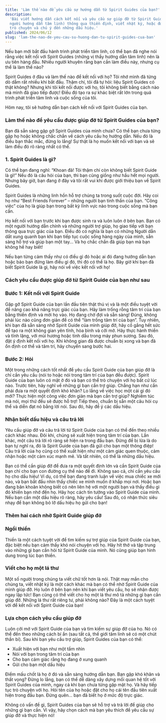 ```yaml
---
title: 'Làm thế nào để yêu cầu sự hướng dẫn từ Spirit Guides của bạn?'
description:
  'Bài viết hướng dẫn cách kết nối và yêu cầu sự giúp đỡ từ Spirit Guides (những
  người hướng dẫn tâm linh) thông qua thiền định, viết nhật ký, hoặc đơn giản là
  trò chuyện và chú ý đến những dấu hiệu.'
published: 2024/06/12
slug: 'lam-the-nao-de-yeu-cau-su-huong-dan-tu-spirit-guides-cua-ban'
---
```


Nếu bạn mới bắt đầu hành trình phát triển tâm linh, có thể bạn đã nghe nói rằng
việc kết nối với Spirit Guides (những vị thầy hướng dẫn tâm linh) nên là ưu tiên
hàng đầu. Nhiều người khuyên rằng bạn cần làm điều này, nhưng cụ thể là làm thế
nào?

Spirit Guides ở đâu và làm thế nào để kết nối với họ? Tôi nhớ mình đã từng dò
dẫm rất nhiều khi bắt đầu. Thậm chí, tôi đã tự hỏi: liệu Spirit Guides có thật
không? Nhưng khi tôi kết nối được với họ, tôi không biết bằng cách nào mà mình
đã giao tiếp được! Điều đó tạo ra sự khác biệt rất lớn trong quá trình phát
triển tâm linh và cuộc sống của tôi.

Hôm nay, tôi sẽ hướng dẫn bạn cách kết nối với Spirit Guides của bạn.

### Làm thế nào để yêu cầu được giúp đỡ từ Spirit Guides của bạn?

Bạn đã sẵn sàng gặp gỡ Spirit Guides của mình chưa? Có thể bạn chưa từng gặp họ
hoặc không chắc chắn về cách yêu cầu họ hướng dẫn. Nếu đó là điều bạn thắc mắc,
đừng lo lắng! Sự thật là họ muốn kết nối với bạn và sẽ làm điều đó rõ ràng nhất
có thể.

### 1. Spirit Guides là gì?

Có thể bạn đang nghĩ: “Khoan đã! Tôi thậm chí còn không biết Spirit Guide là
gì!” Nếu đó là câu hỏi của bạn, thì bạn cũng giống như hầu hết mọi người. Nhưng
bây giờ, bạn đang ở đây và tôi rất vui khi được giới thiệu bạn về Spirit Guides.

Spirit Guides là những linh hồn hỗ trợ chúng ta trong suốt cuộc đời. Hãy coi họ
như “Best Friends Forever” – những người bạn tinh thần của bạn. “Công việc” của
họ là giúp bạn trong bất kỳ lĩnh vực nào trong cuộc sống mà bạn cần.

Họ kết nối với bạn trước khi bạn được sinh ra và luôn luôn ở bên bạn. Bạn có một
người hướng dẫn chính và những người trợ giúp, họ giao tiếp với bạn thông qua
trực giác của bạn. Điều đó có nghĩa là bạn có những Người dẫn dắt xung quanh bạn
khi bạn tiếp tục cuộc sống hàng ngày của mình, sẵn sàng hỗ trợ và giúp bạn một
tay... Và họ chắc chắn đã giúp bạn mà bạn không hề hay biết!

Nếu bạn từng cảm thấy như có điều gì đó hoặc ai đó đang hướng dẫn bạn hoặc bảo
bạn đừng làm điều gì đó, thì đó có thể là họ. Bây giờ khi bạn đã biết Spirit
Guide là gì, hãy nói về việc kết nối với họ!

### Cách yêu cầu được giúp đỡ từ Spirit Guide của bạn như sau

### Bước 1: Kết nối với Spirit Guide

Gặp gỡ Spirit Guide của bạn lần đầu tiên thật thú vị và là một điều tuyệt vời để
nâng cao khả năng trực giác của bạn. Hãy làm trống rỗng tâm trí của bạn bằng
thiền định và mời họ vào. Họ đang chờ đợi và sẵn sàng! Đúng, không phải lúc nào
cũng đơn giản để có thể “làm trống tâm trí của bạn”. Tuy nhiên, khi bạn đã sẵn
sàng nhờ Spirit Guide của mình giúp đỡ, hãy cố gắng hết sức để tạo ra một không
gian yên tĩnh, hòa bình và cởi mở. Hãy thực hành thiền và tĩnh lặng, với mùi
hương hoặc tinh dầu trong máy phun sương. Sau đó, đặt ý định kết nối với họ. Khi
không gian đã được chuẩn bị xong và bạn đã ổn định cơ thể và tâm trí, hãy chuyển
sang bước hai.

### Bước 2: Hỏi

Một trong những cách tốt nhất để yêu cầu Spirit Guide của bạn giúp đỡ là chỉ cần
yêu cầu (nói to hoặc nói trong tâm trí của bạn đều được). Spirit Guide của bạn
luôn có mặt ở đó và bạn có thể trò chuyện với họ bất cứ lúc nào. Trước tiên, hãy
nghĩ về những gì bạn cần trợ giúp. Chẳng hạn như cần phải đưa ra một quyết định
khó khăn? Lo lắng về việc học một cái gì đó mới? Thực hiện một công việc đơn
giản mà bạn cần trợ giúp? Nghiêm túc mà nói, mọi thứ đều sẽ được hỗ trợ! Tiếp
theo, chuẩn bị sẵn một câu hỏi cụ thể và diễn đạt nó bằng lời nói. Sau đó, hãy
để ý các dấu hiệu.

### Nhận biết dấu hiệu và câu trả lời

Yêu cầu giúp đỡ và câu trả lời từ Spirit Guide của bạn có thể đến theo nhiều
cách khác nhau. Đôi khi, chúng sẽ xuất hiện trong tâm trí của bạn. Lần khác, một
câu trả lời rõ ràng sẽ hiện ra trong đầu bạn. Đừng để bị lừa là do bạn tự nghĩ
ra, đó là Spirit Guide của bạn đã gửi cho bạn một thông điệp! Câu trả lời của họ
cũng có thể xuất hiện như một cảm giác quen thuộc, cảm nhận hoặc một cảm xúc
mạnh mẽ. Và tất nhiên, có thể là những dấu hiệu.

Bạn có thể cần giúp đỡ để đưa ra một quyết định lớn và cần Spirit Guide của bạn
chỉ cho bạn con đường cụ thể nào để đi. Không sao cả, chỉ cần yêu cầu họ cho dấu
hiệu! Ví dụ, có thể bạn đang tranh luận về việc mua chiếc xe mới nào, và bạn bắt
đầu nhìn thấy chiếc xe mình muốn ở khắp mọi nơi. Hoặc bạn đang băn khoăn không
biết có nên liên hệ với một người bạn và thấy điều gì đó khiến bạn nhớ đến họ.
Hãy học cách tin tưởng vào Spirit Guide của mình. Nếu bạn cần một dấu hiệu rõ
ràng, hãy yêu cầu! Sau đó, có nhận thức siêu nhạy để bạn không bỏ lỡ dấu hiệu họ
gửi cho bạn!

### Thêm hai cách nhờ Spirit Guide giúp đỡ

### Ngồi thiền

Thiền là một cách tuyệt vời để tìm kiếm sự trợ giúp của Spirit Guide của bạn,
đặc biệt nếu bạn cảm thấy khó nói chuyện với họ. Hãy hít thở và tập trung vào
những gì bạn cần hỏi từ Spirit Guide của mình. Nó cũng giúp bạn hình dung trong
lúc bạn thiền.

### Viết cho họ một lá thư

Một số người trong chúng ta viết chữ tốt hơn là nói. Thật may mắn cho chúng ta,
viết nhật ký là một cách khác mà bạn có thể nhờ Spirit Guide của mình giúp đỡ.
Họ luôn ở bên bạn nên khi bạn viết yêu cầu, họ sẽ nhận được ngay lập tức! Bạn
cũng có thể viết cho họ một lá thư mô tả những gì bạn cần giúp đỡ. Những lá thư
rất riêng tư, phải không nào? Đây là một cách tuyệt vời để kết nối với Spirit
Guide của bạn!

### Lựa chọn cách yêu cầu giúp đỡ

Luôn cởi mở với Spirit Guide của bạn và tìm kiếm sự giúp đỡ của họ. Nó có thể
đến theo những cách bí ẩn (sau tất cả, thế giới tâm linh sẽ có một chút thần
bí). Sau khi bạn yêu cầu trợ giúp, Spirit Guides của bạn có thể:

- Xuất hiện với bạn như một tầm nhìn
- Nói với bạn trong tâm trí của bạn
- Cho bạn cảm giác rằng họ đang ở xung quanh
- Gửi cho bạn một dấu hiệu

Điểm mấu chốt là họ ở đó và sẵn sàng hướng dẫn bạn. Bạn gặp khó khăn và thất
vọng? Đừng lo lắng, bạn có thể dễ dàng xây dựng mối quan hệ tốt với Spirit
Guides của mình, ngay cả khi bạn chưa từng gặp mặt họ. Và hãy tiếp tục trò
chuyện với họ. Hỏi tên của họ hoặc đặt cho họ cái tên đầu tiên xuất hiện trong
đầu bạn. Đừng quên… bạn đã biết họ ở mức độ trực giác.

Không có vấn đề gì, Spirit Guides của bạn sẽ hỗ trợ và trả lời để giúp cho những
gì bạn cần. Vì vậy, hãy chọn cách mà bạn yêu thích để yêu cầu sự giúp đỡ và thực
hiện nó!

